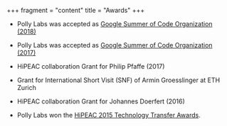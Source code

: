 +++
fragment = "content"
title = "Awards"
+++

- Polly Labs was accepted as <a href="https://summerofcode.withgoogle.com/organizations/4743716460298240/">Google Summer of Code Organization (2018)</a>

- Polly Labs was accepted as <a href="https://summerofcode.withgoogle.com/organizations/4802814283874304/">Google Summer of Code Organization (2017)</a>

- HiPEAC collaboration Grant for Philip Pfaffe (2017)

- Grant for International Short Visit (SNF) of Armin Groesslinger at ETH Zurich

- HiPEAC collaboration Grant for Johannes Doerfert (2016)

- Polly Labs won the <a href="https://www.hipeac.net/research/technology-transfer-awards/2015/">HiPEAC 2015 Technology Transfer Awards</a>.
